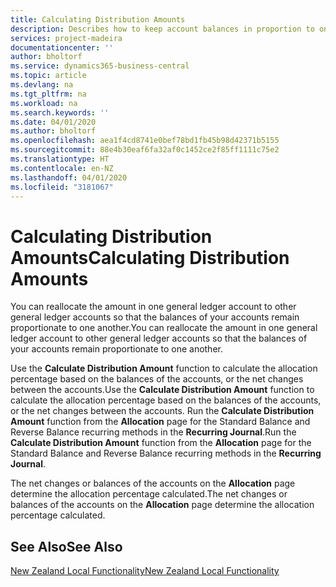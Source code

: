 ```yaml
---
title: Calculating Distribution Amounts
description: Describes how to keep account balances in proportion to one another by reallocating the amount in one general ledger account to another.
services: project-madeira
documentationcenter: ''
author: bholtorf
ms.service: dynamics365-business-central
ms.topic: article
ms.devlang: na
ms.tgt_pltfrm: na
ms.workload: na
ms.search.keywords: ''
ms.date: 04/01/2020
ms.author: bholtorf
ms.openlocfilehash: aea1f4cd8741e0bef78bd1fb45b98d42371b5155
ms.sourcegitcommit: 88e4b30eaf6fa32af0c1452ce2f85ff1111c75e2
ms.translationtype: HT
ms.contentlocale: en-NZ
ms.lasthandoff: 04/01/2020
ms.locfileid: "3181067"
---
```

# <a name="calculating-distribution-amounts"></a><span data-ttu-id="4f322-103">Calculating Distribution Amounts</span><span class="sxs-lookup"><span data-stu-id="4f322-103">Calculating Distribution Amounts</span></span>
<span data-ttu-id="4f322-104">You can reallocate the amount in one general ledger account to other general ledger accounts so that the balances of your accounts remain proportionate to one another.</span><span class="sxs-lookup"><span data-stu-id="4f322-104">You can reallocate the amount in one general ledger account to other general ledger accounts so that the balances of your accounts remain proportionate to one another.</span></span>  

<span data-ttu-id="4f322-105">Use the **Calculate Distribution Amount** function to calculate the allocation percentage based on the balances of the accounts, or the net changes between the accounts.</span><span class="sxs-lookup"><span data-stu-id="4f322-105">Use the **Calculate Distribution Amount** function to calculate the allocation percentage based on the balances of the accounts, or the net changes between the accounts.</span></span> <span data-ttu-id="4f322-106">Run the **Calculate Distribution Amount** function from the **Allocation** page for the Standard Balance and Reverse Balance recurring methods in the **Recurring Journal**.</span><span class="sxs-lookup"><span data-stu-id="4f322-106">Run the **Calculate Distribution Amount** function from the **Allocation** page for the Standard Balance and Reverse Balance recurring methods in the **Recurring Journal**.</span></span>  

<span data-ttu-id="4f322-107">The net changes or balances of the accounts on the **Allocation** page determine the allocation percentage calculated.</span><span class="sxs-lookup"><span data-stu-id="4f322-107">The net changes or balances of the accounts on the **Allocation** page determine the allocation percentage calculated.</span></span>  

## <a name="see-also"></a><span data-ttu-id="4f322-108">See Also</span><span class="sxs-lookup"><span data-stu-id="4f322-108">See Also</span></span>  
[<span data-ttu-id="4f322-109">New Zealand Local Functionality</span><span class="sxs-lookup"><span data-stu-id="4f322-109">New Zealand Local Functionality</span></span>](new-zealand-local-functionality.md)
